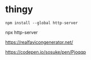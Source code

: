 # thingy

```
npm install --global http-server
```

npx http-server

https://realfavicongenerator.net/

https://codepen.io/sosuke/pen/Pjoqqp
